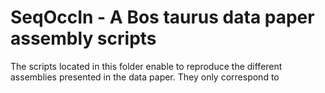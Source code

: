 # SeqOccIn - A Bos taurus data paper assembly scripts

The scripts located in this folder enable to reproduce the different assemblies presented in the data paper. 
They only correspond to 
